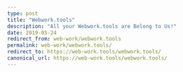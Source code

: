 ```yaml
---
type: post
title: "Webwork.tools"
description: "All your Webwork.tools are Belong to Us!"
date: 2019-05-24
redirect_from: web-work/webwork.tools
permalink: web-work/webwork.tools/
redirect_to: https://web-work.tools/webwork.tools/
canonical_url: https://web-work.tools/webwork.tools/
---
```

